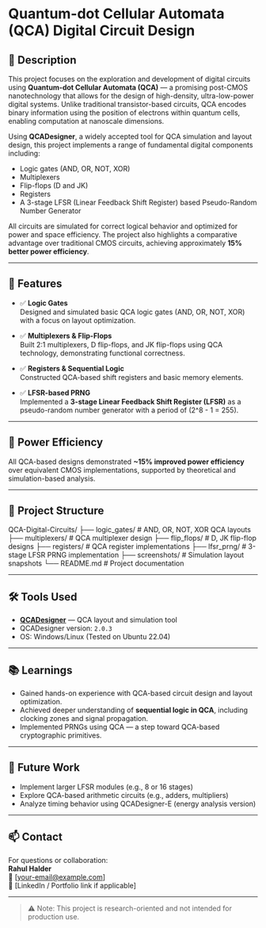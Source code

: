 # Quantum-dot Cellular Automata (QCA) Digital Circuit Design

## 🧠 Description

This project focuses on the exploration and development of digital circuits using **Quantum-dot Cellular Automata (QCA)** — a promising post-CMOS nanotechnology that allows for the design of high-density, ultra-low-power digital systems. Unlike traditional transistor-based circuits, QCA encodes binary information using the position of electrons within quantum cells, enabling computation at nanoscale dimensions.

Using **QCADesigner**, a widely accepted tool for QCA simulation and layout design, this project implements a range of fundamental digital components including:

- Logic gates (AND, OR, NOT, XOR)
- Multiplexers
- Flip-flops (D and JK)
- Registers
- A 3-stage LFSR (Linear Feedback Shift Register) based Pseudo-Random Number Generator

All circuits are simulated for correct logical behavior and optimized for power and space efficiency. The project also highlights a comparative advantage over traditional CMOS circuits, achieving approximately **15% better power efficiency**.

---

## 🚀 Features

- ✅ **Logic Gates**  
  Designed and simulated basic QCA logic gates (AND, OR, NOT, XOR) with a focus on layout optimization.

- ✅ **Multiplexers & Flip-Flops**  
  Built 2:1 multiplexers, D flip-flops, and JK flip-flops using QCA technology, demonstrating functional correctness.

- ✅ **Registers & Sequential Logic**  
  Constructed QCA-based shift registers and basic memory elements.

- ✅ **LFSR-based PRNG**  
  Implemented a **3-stage Linear Feedback Shift Register (LFSR)** as a pseudo-random number generator with a period of \(2^8 - 1 = 255\).

---

## 🔋 Power Efficiency

All QCA-based designs demonstrated **~15% improved power efficiency** over equivalent CMOS implementations, supported by theoretical and simulation-based analysis.

---

## 📁 Project Structure

QCA-Digital-Circuits/
├── logic_gates/      # AND, OR, NOT, XOR QCA layouts
├── multiplexers/     # QCA multiplexer design
├── flip_flops/       # D, JK flip-flop designs
├── registers/        # QCA register implementations
├── lfsr_prng/        # 3-stage LFSR PRNG implementation
├── screenshots/      # Simulation layout snapshots
└── README.md         # Project documentation

---

## 🛠 Tools Used

- [**QCADesigner**](http://www.mina.ubc.ca/qcadesigner) — QCA layout and simulation tool  
- QCADesigner version: `2.0.3`  
- OS: Windows/Linux (Tested on Ubuntu 22.04)

---

## 📚 Learnings

- Gained hands-on experience with QCA-based circuit design and layout optimization.
- Achieved deeper understanding of **sequential logic in QCA**, including clocking zones and signal propagation.
- Implemented PRNGs using QCA — a step toward QCA-based cryptographic primitives.

---

## 📌 Future Work

- Implement larger LFSR modules (e.g., 8 or 16 stages)
- Explore QCA-based arithmetic circuits (e.g., adders, multipliers)
- Analyze timing behavior using QCADesigner-E (energy analysis version)

---

## 📫 Contact

For questions or collaboration:  
**Rahul Halder**  
📧 [your-email@example.com]  
🔗 [LinkedIn / Portfolio link if applicable]

---

> ⚠️ Note: This project is research-oriented and not intended for production use.
